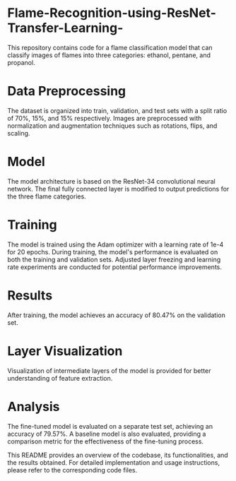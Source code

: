 # Flame-Recognition-using-ResNet-Transfer-Learning-
This repository contains code for a flame classification model that can classify images of flames into three categories: ethanol, pentane, and propanol.

# Data Preprocessing
The dataset is organized into train, validation, and test sets with a split ratio of 70%, 15%, and 15% respectively. Images are preprocessed with normalization and augmentation techniques such as rotations, flips, and scaling.

# Model
The model architecture is based on the ResNet-34 convolutional neural network. The final fully connected layer is modified to output predictions for the three flame categories.

# Training
The model is trained using the Adam optimizer with a learning rate of 1e-4 for 20 epochs. During training, the model's performance is evaluated on both the training and validation sets. Adjusted layer freezing and learning rate experiments are conducted for potential performance improvements.

# Results
After training, the model achieves an accuracy of 80.47% on the validation set.

# Layer Visualization
Visualization of intermediate layers of the model is provided for better understanding of feature extraction.

# Analysis
The fine-tuned model is evaluated on a separate test set, achieving an accuracy of 79.57%. A baseline model is also evaluated, providing a comparison metric for the effectiveness of the fine-tuning process.

This README provides an overview of the codebase, its functionalities, and the results obtained. For detailed implementation and usage instructions, please refer to the corresponding code files.

